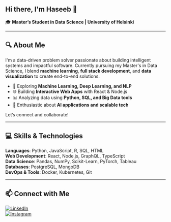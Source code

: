 ## Hi there, I'm Haseeb 👋

🎓 **Master’s Student in Data Science | University of Helsinki**  

---

## 🔍 About Me  
I'm a data-driven problem solver passionate about building intelligent systems and impactful software. Currently pursuing my Master's in Data Science, I blend **machine learning**, **full stack development**, and **data visualization** to create end-to-end solutions.

- 🧠 Exploring **Machine Learning, Deep Learning, and NLP**
- 🌐 Building **Interactive Web Apps** with React & Node.js  
- 📊 Analyzing data using **Python, SQL, and Big Data tools**
- 🚀 Enthusiastic about **AI applications and scalable tech**

Let’s connect and collaborate!

---

## 💻 Skills & Technologies

**Languages**: Python, JavaScript, R, SQL, HTML  
**Web Development**: React, Node.js, GraphQL, TypeScript  
**Data Science**: Pandas, NumPy, Scikit-Learn, PyTorch, Tableau  
**Databases**: PostgreSQL, MongoDB  
**DevOps & Tools**: Docker, Kubernetes, Git  

---

## 📫 Connect with Me

[![LinkedIn](https://img.shields.io/badge/LinkedIn-Connect-blue?style=for-the-badge&logo=linkedin)](https://www.linkedin.com/in/haseeb-shaikh-281b59320/)  
[![Instagram](https://img.shields.io/badge/Instagram-Follow-pink?style=for-the-badge&logo=instagram)](https://instagram.com/shk_scoop)
